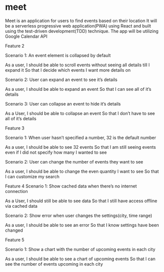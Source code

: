 # meet
Meet is an application for users to find events based on their location
It will be a serverless progressive web application(PWA) using React and 
built using the test-driven development(TDD) technique. The app will be utilizing Google Calendar API

Feature 2

Scenario 1: An event element is collapsed by default

As a user,
I should be able to scroll events without seeing all details till I expand it
So that I decide which events I want more details on 

Scenario 2: User can expand an event to see it’s details

As a user,
I should be able to expand an event
So that I can see all of it’s details

Scenario 3: User can collapse an event to hide it’s details

As a User,
I should be able to collapse an event
So that I don’t have to see all of it’s details

Feature 3


Scenario 1: When user hasn’t specified a number, 32 is the default number

As a user,
I should be able to see 32 events
So that I am still seeing events even if I did not specify how many I wanted to see

Scenario 2: User can change the number of events they want to see

As a user,
I should be able to change the even quantity I want to see
So that I can customize my search


Feature 4
Scenario 1: Show cached data when there’s no internet connection

As a User,
I should still be able to see data 
So that I still have access offline via cached data

Scenario 2: Show error when user changes the settings(city, time range)

As a user,
I should be able to see an error
So that I know settings have been changed


Feature 5

Scenario 1: Show a chart with the number of upcoming events in each city

As a user,
I should be able to see a chart of upcoming events
So that I can see the number of events upcoming in each city


